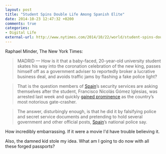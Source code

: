 ```yaml
---
layout: post
title: "Student Spins Double Life Among Spanish Elite"
date: 2014-10-23 12:47:32 +0200
comments: true
categories: 
- Digital Life
external-url: http://www.nytimes.com/2014/10/22/world/student-spins-double-life-among-spanish-elite.html
---
```


Raphael Minder, The New York Times:

> MADRID — How is it that a baby-faced, 20-year-old university student skates his way into the coronation celebration of the new king, passes himself off as a government adviser to reportedly broker a lucrative business deal, and avoids traffic jams by flashing a fake police light?

> That is the question members of [Spain](http://topics.nytimes.com/top/news/international/countriesandterritories/spain/index.html?inline=nyt-geo)’s security services are asking themselves after the student, Francisco Nicolás Gómez Iglesias, was arrested last week and quickly [gained prominence](http://www.elconfidencial.com/espana/2014-10-21/los-negocios-del-pequeno-nicolas-y-sus-relaciones-con-los-empresarios-de-madrid_376036/) as the country’s most notorious gate-crasher.

> The answer, disturbingly enough, is that he did it by falsifying police and secret service documents and pretending to hold several government and other official posts, [Spain](http://topics.nytimes.com/top/news/international/countriesandterritories/spain/index.html?inline=nyt-geo)’s national police say.

How incredibly embarrassing. If it were a movie I'd have trouble believing it.

Also, the damned kid stole my idea. What am I going to do now with all these forged passports?